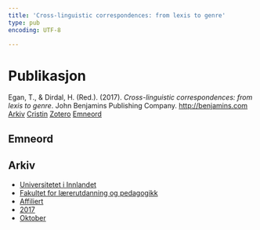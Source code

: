 ```yaml
---
title: 'Cross-linguistic correspondences: from lexis to genre'
type: pub
encoding: UTF-8

---
```

<h1>Publikasjon</h1>
<article id="csl-bib-container-SLGL8NV9" class="csl-bib-container">
  <div class="csl-bib-body"> <div class="csl-entry">Egan, T., &#38; Dirdal, H. (Red.). (2017). <i>Cross-linguistic correspondences: from lexis to genre</i>. John Benjamins Publishing Company. <a href="http://benjamins.com">http://benjamins.com</a></div> </div>
  <div class="csl-bib-buttons">
    <a href="#taxonomy-article-SLGL8NV9" alt="archive" class="csl-bib-button">Arkiv</a>
    <a href="https://app.cristin.no/results/show.jsf?id=1501317" alt="Cristin" class="csl-bib-button">Cristin</a>
    <a href="http://zotero.org/groups/5881554/items/SLGL8NV9" alt="Zotero" class="csl-bib-button">Zotero</a>
    <a href="#keywords-article-SLGL8NV9" alt="keywords" class="csl-bib-button">Emneord</a>
  </div>
  <div id="csl-bib-meta-container-SLGL8NV9"></div>
</article>
<div id="csl-bib-meta-SLGL8NV9" class="csl-bib-meta">
  <article id="keywords-article-SLGL8NV9" class="keywords-article">
    <h1>Emneord</h1>
    
  </article>
  <article id="taxonomy-article-SLGL8NV9" class="taxonomy-article">
    <h1>Arkiv</h1>
    <ul>
      <li>
        <a href="/nn/archive/?key=3DCRN523">Universitetet i Innlandet</a>
      </li>
      <li>
        <a href="/nn/archive/?key=WYNZA47F">Fakultet for lærerutdanning og pedagogikk</a>
      </li>
      <li>
        <a href="/nn/archive/?key=2ZAN5K7T">Affiliert</a>
      </li>
      <li>
        <a href="/nn/archive/?key=6HCJH8II">2017</a>
      </li>
      <li>
        <a href="/nn/archive/?key=XDC22ELZ">Oktober</a>
      </li>
    </ul>
  </article>
</div>
